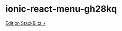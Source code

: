 # ionic-react-menu-gh28kq

[Edit on StackBlitz ⚡️](https://stackblitz.com/edit/ionic-react-menu-gh28kq)